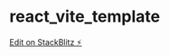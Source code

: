 # react_vite_template

[Edit on StackBlitz ⚡️](https://stackblitz.com/edit/react-vite-template?file=src/App.jsx)
